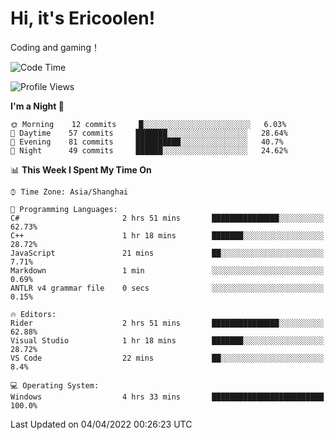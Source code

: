 # Hi, it's Ericoolen!
Coding and gaming！

<!--START_SECTION:waka-->
![Code Time](http://img.shields.io/badge/Code%20Time-194%20hrs%2059%20mins-blue)

![Profile Views](http://img.shields.io/badge/Profile%20Views-5-blue)

**I'm a Night 🦉** 

```text
🌞 Morning    12 commits     █░░░░░░░░░░░░░░░░░░░░░░░░   6.03% 
🌆 Daytime    57 commits     ███████░░░░░░░░░░░░░░░░░░   28.64% 
🌃 Evening    81 commits     ██████████░░░░░░░░░░░░░░░   40.7% 
🌙 Night      49 commits     ██████░░░░░░░░░░░░░░░░░░░   24.62%

```


📊 **This Week I Spent My Time On** 

```text
⌚︎ Time Zone: Asia/Shanghai

💬 Programming Languages: 
C#                       2 hrs 51 mins       ███████████████░░░░░░░░░░   62.73% 
C++                      1 hr 18 mins        ███████░░░░░░░░░░░░░░░░░░   28.72% 
JavaScript               21 mins             ██░░░░░░░░░░░░░░░░░░░░░░░   7.71% 
Markdown                 1 min               ░░░░░░░░░░░░░░░░░░░░░░░░░   0.69% 
ANTLR v4 grammar file    0 secs              ░░░░░░░░░░░░░░░░░░░░░░░░░   0.15%

🔥 Editors: 
Rider                    2 hrs 51 mins       ███████████████░░░░░░░░░░   62.88% 
Visual Studio            1 hr 18 mins        ███████░░░░░░░░░░░░░░░░░░   28.72% 
VS Code                  22 mins             ██░░░░░░░░░░░░░░░░░░░░░░░   8.4%

💻 Operating System: 
Windows                  4 hrs 33 mins       █████████████████████████   100.0%

```


 Last Updated on 04/04/2022 00:26:23 UTC
<!--END_SECTION:waka-->

